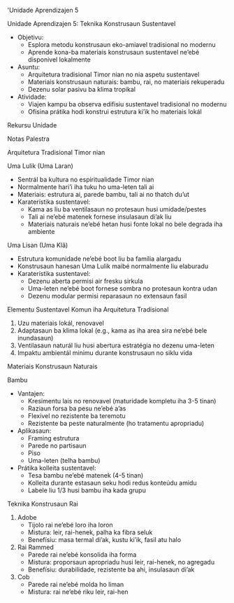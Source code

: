 'Unidade Aprendizajen 5

Unidade Aprendizajen 5: Teknika Konstrusaun Sustentavel
- Objetivu:
  * Esplora metodu konstrusaun eko-amiavel tradisional no modernu
  * Aprende kona-ba materiais konstrusaun sustentavel ne’ebé disponivel lokalmente
- Asuntu:
  * Arquitetura tradisional Timor nian no nia aspetu sustentavel
  * Materiais konstrusaun naturais: bambu, rai, no materiais rekuperadu
  * Dezenu solar pasivu ba klima tropikal
- Atividade:
  * Viajen kampu ba observa edifisiu sustentavel tradisional no modernu
  * Ofisina prátika hodi konstrui estrutura ki’ik ho materiais lokál

Rekursu Unidade

Notas Palestra

Arquitetura Tradisional Timor nian

Uma Lulik (Uma Laran)
- Sentrál ba kultura no espiritualidade Timor nian
- Normalmente hari’i iha tuku ho uma-leten tali ai
- Materiais: estrutura ai, parede bambu, tali ai no thatch du’ut
- Karaterístika sustentavel:
  * Kama as liu ba ventilasaun no protesaun husi umidade/pestes
  * Tali ai ne’ebé matenek fornese insulasaun di’ak liu
  * Materiais naturais ne’ebé hetan husi fonte lokal no bele degrada iha ambiente

Uma Lisan (Uma Klã)
- Estrutura komunidade ne’ebé boot liu ba família alargadu
- Konstrusaun hanesan Uma Lulik maibé normalmente liu elaburadu
- Karaterístika sustentavel:
  * Dezenu aberta permisi air fresku sirkula
  * Uma-leten ne’ebé boot fornese sombra no protesaun kontra udan
  * Dezenu modular permisi reparasaun no extensaun fasil

Elementu Sustentavel Komun iha Arquitetura Tradisional
1. Uzu materiais lokál, renovavel
2. Adaptasaun ba klima lokal (e.g., kama as iha area sira ne’ebé bele inundasaun)
3. Ventilasaun naturál liu husi abertura estratégia no dezenu uma-leten
4. Impaktu ambientál minimu durante konstrusaun no siklu vida

Materiais Konstrusaun Naturais

Bambu
- Vantajen:
  * Kresimentu lais no renovavel (maturidade kompletu iha 3-5 tinan)
  * Raziaun forsa ba pesu ne’ebé a’as
  * Flexivel no rezistente ba teremotu
  * Rezistente ba peste naturalmente (ho tratamentu apropriadu)
- Aplikasaun:
  * Framing estrutura
  * Parede no partisaun
  * Piso
  * Uma-leten (telha bambu)
- Prátika kolleita sustentavel:
  * Tesa bambu ne’ebé matenek (4-5 tinan)
  * Kolleita durante estasaun seku hodi redus konteúdu amidu
  * Labele liu 1/3 husi bambu iha kada grupu

Teknika Konstrusaun Rai
1. Adobe
   - Tijolo rai ne’ebé loro iha loron
   - Mistura: leir, rai-henek, palha ka fibra seluk
   - Benefísiu: masa termal di’ak, kustu ki’ik, fasil atu halo
2. Rai Rammed
   - Parede rai ne’ebé konsolida iha forma
   - Mistura: proporsaun apropriadu husi leir, rai-henek, no agregadu
   - Benefísiu: durabilidade, rezistente ba ahi, insulasaun di’ak
3. Cob
   - Parede rai ne’ebé molda ho liman
   - Mistura: rai ne’ebé riku leir, rai-hen